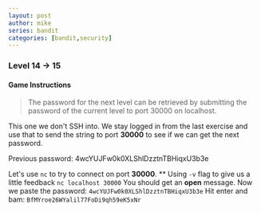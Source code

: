 ```yaml
---
layout: post
author: mike
series: bandit
categories: [bandit,security] 
---
```

### Level 14 -> 15
#### Game Instructions
> The password for the next level can be retrieved by submitting the password of the current level to port 30000 on localhost.

This one we don't SSH into. We stay logged in from the last exercise and use that to send the string to port **30000** to see if we can get the next password.

Previous password: 4wcYUJFw0k0XLShlDzztnTBHiqxU3b3e

Let's use `nc` to try to connect on port **30000**.
** Using `-v` flag to give us a little feedback
`nc localhost 30000`
You should get an **open** message.
Now we paste the password:
`4wcYUJFw0k0XLShlDzztnTBHiqxU3b3e`
Hit enter and bam: `BfMYroe26WYalil77FoDi9qh59eK5xNr`
